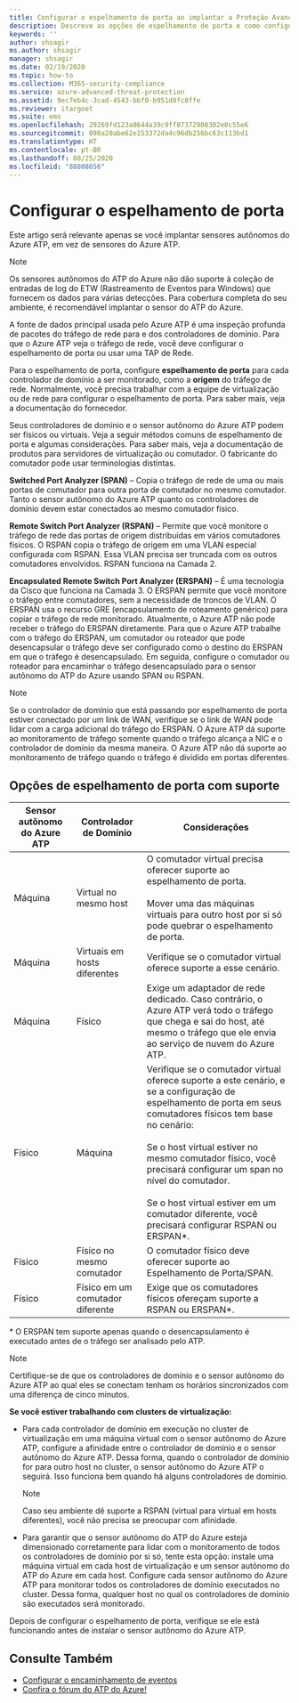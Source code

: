 ```yaml
---
title: Configurar o espelhamento de porta ao implantar a Proteção Avançada contra Ameaças do Azure
description: Descreve as opções de espelhamento de porta e como configurá-las para o Azure ATP
keywords: ''
author: shsagir
ms.author: shsagir
manager: shsagir
ms.date: 02/19/2020
ms.topic: how-to
ms.collection: M365-security-compliance
ms.service: azure-advanced-threat-protection
ms.assetid: 9ec7eb4c-3cad-4543-bbf0-b951d8fc8ffe
ms.reviewer: itargoet
ms.suite: ems
ms.openlocfilehash: 29269fd123a0644a39c9ff87372908302e0c55e6
ms.sourcegitcommit: 098a20abe62e153372da4c96db256bc63c113bd1
ms.translationtype: HT
ms.contentlocale: pt-BR
ms.lasthandoff: 08/25/2020
ms.locfileid: "88808656"
---
```

# <a name="configure-port-mirroring"></a>Configurar o espelhamento de porta

Este artigo será relevante apenas se você implantar sensores autônomos do Azure ATP, em vez de sensores do Azure ATP.

> [!NOTE]
> Os sensores autônomos do ATP do Azure não dão suporte à coleção de entradas de log do ETW (Rastreamento de Eventos para Windows) que fornecem os dados para várias detecções. Para cobertura completa do seu ambiente, é recomendável implantar o sensor do ATP do Azure.

A fonte de dados principal usada pelo Azure ATP é uma inspeção profunda de pacotes do tráfego de rede para e dos controladores de domínio. Para que o Azure ATP veja o tráfego de rede, você deve configurar o espelhamento de porta ou usar uma TAP de Rede.

Para o espelhamento de porta, configure **espelhamento de porta** para cada controlador de domínio a ser monitorado, como a **origem** do tráfego de rede. Normalmente, você precisa trabalhar com a equipe de virtualização ou de rede para configurar o espelhamento de porta.
Para saber mais, veja a documentação do fornecedor.

Seus controladores de domínio e o sensor autônomo do Azure ATP podem ser físicos ou virtuais. Veja a seguir métodos comuns de espelhamento de porta e algumas considerações. Para saber mais, veja a documentação de produtos para servidores de virtualização ou comutador. O fabricante do comutador pode usar terminologias distintas.

**Switched Port Analyzer (SPAN)** – Copia o tráfego de rede de uma ou mais portas de comutador para outra porta de comutador no mesmo comutador. Tanto o sensor autônomo do Azure ATP quanto os controladores de domínio devem estar conectados ao mesmo comutador físico.

**Remote Switch Port Analyzer (RSPAN)**  – Permite que você monitore o tráfego de rede das portas de origem distribuídas em vários comutadores físicos. O RSPAN copia o tráfego de origem em uma VLAN especial configurada com RSPAN. Essa VLAN precisa ser truncada com os outros comutadores envolvidos. RSPAN funciona na Camada 2.

**Encapsulated Remote Switch Port Analyzer (ERSPAN)** – É uma tecnologia da Cisco que funciona na Camada 3. O ERSPAN permite que você monitore o tráfego entre comutadores, sem a necessidade de troncos de VLAN. O ERSPAN usa o recurso GRE (encapsulamento de roteamento genérico) para copiar o tráfego de rede monitorado. Atualmente, o Azure ATP não pode receber o tráfego do ERSPAN diretamente. Para que o Azure ATP trabalhe com o tráfego do ERSPAN, um comutador ou roteador que pode desencapsular o tráfego deve ser configurado como o destino do ERSPAN em que o tráfego é desencapsulado. Em seguida, configure o comutador ou roteador para encaminhar o tráfego desencapsulado para o sensor autônomo do ATP do Azure usando SPAN ou RSPAN.

> [!NOTE]
> Se o controlador de domínio que está passando por espelhamento de porta estiver conectado por um link de WAN, verifique se o link de WAN pode lidar com a carga adicional do tráfego do ERSPAN.
> O Azure ATP dá suporte ao monitoramento de tráfego somente quando o tráfego alcança a NIC e o controlador de domínio da mesma maneira. O Azure ATP não dá suporte ao monitoramento de tráfego quando o tráfego é dividido em portas diferentes.

## <a name="supported-port-mirroring-options"></a>Opções de espelhamento de porta com suporte

|Sensor autônomo do Azure ATP|Controlador de Domínio|Considerações|
|---------------|---------------------|------------------|
|Máquina|Virtual no mesmo host|O comutador virtual precisa oferecer suporte ao espelhamento de porta.<br /><br />Mover uma das máquinas virtuais para outro host por si só pode quebrar o espelhamento de porta.|
|Máquina|Virtuais em hosts diferentes|Verifique se o comutador virtual oferece suporte a esse cenário.|
|Máquina|Físico|Exige um adaptador de rede dedicado. Caso contrário, o Azure ATP verá todo o tráfego que chega e sai do host, até mesmo o tráfego que ele envia ao serviço de nuvem do Azure ATP.|
|Físico|Máquina|Verifique se o comutador virtual oferece suporte a este cenário, e se a configuração de espelhamento de porta em seus comutadores físicos tem base no cenário:<br /><br />Se o host virtual estiver no mesmo comutador físico, você precisará configurar um span no nível do comutador.<br /><br />Se o host virtual estiver em um comutador diferente, você precisará configurar RSPAN ou ERSPAN&#42;.|
|Físico|Físico no mesmo comutador|O comutador físico deve oferecer suporte ao Espelhamento de Porta/SPAN.|
|Físico|Físico em um comutador diferente|Exige que os comutadores físicos ofereçam suporte a RSPAN ou ERSPAN&#42;.|

&#42; O ERSPAN tem suporte apenas quando o desencapsulamento é executado antes de o tráfego ser analisado pelo ATP.

> [!NOTE]
> Certifique-se de que os controladores de domínio e o sensor autônomo do Azure ATP ao qual eles se conectam tenham os horários sincronizados com uma diferença de cinco minutos.

**Se você estiver trabalhando com clusters de virtualização:**

- Para cada controlador de domínio em execução no cluster de virtualização em uma máquina virtual com o sensor autônomo do Azure ATP, configure a afinidade entre o controlador de domínio e o sensor autônomo do Azure ATP. Dessa forma, quando o controlador de domínio for para outro host no cluster, o sensor autônomo do Azure ATP o seguirá. Isso funciona bem quando há alguns controladores de domínio.

  > [!NOTE]
  > Caso seu ambiente dê suporte a RSPAN (virtual para virtual em hosts diferentes), você não precisa se preocupar com afinidade.

- Para garantir que o sensor autônomo do ATP do Azure esteja dimensionado corretamente para lidar com o monitoramento de todos os controladores de domínio por si só, tente esta opção: instale uma máquina virtual em cada host de virtualização e um sensor autônomo do ATP do Azure em cada host. Configure cada sensor autônomo do Azure ATP para monitorar todos os controladores de domínio executados no cluster. Dessa forma, qualquer host no qual os controladores de domínio são executados será monitorado.

Depois de configurar o espelhamento de porta, verifique se ele está funcionando antes de instalar o sensor autônomo do Azure ATP.

## <a name="see-also"></a>Consulte Também

- [Configurar o encaminhamento de eventos](configure-event-forwarding.md)
- [Confira o fórum do ATP do Azure!](https://aka.ms/azureatpcommunity)
